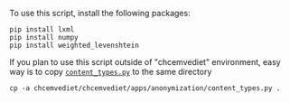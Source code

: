 To use this script, install the following packages:

    pip install lxml
    pip install numpy
    pip install weighted_levenshtein

If you plan to use this script outside of "chcemvediet" environment, easy way is to copy [`content_types.py`](https://github.com/martinmacko47/chcemvediet/blob/15444cb6aa7cb1037fc4ad500ad7b91e353f9625/chcemvediet/apps/anonymization/content_types.py) to the same directory

    cp -a chcemvediet/chcemvediet/apps/anonymization/content_types.py .
